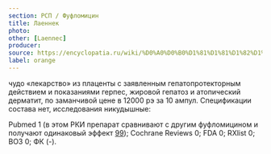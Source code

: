 ```yaml
---
section: РСП / Фуфломицин
title: Лаеннек
photo:
other: [Laennec]
producer:
source: https://encyclopatia.ru/wiki/%D0%A0%D0%B0%D1%81%D1%81%D1%82%D1%80%D0%B5%D0%BB%D1%8C%D0%BD%D1%8B%D0%B9_%D1%81%D0%BF%D0%B8%D1%81%D0%BE%D0%BA_%D0%BF%D1%80%D0%B5%D0%BF%D0%B0%D1%80%D0%B0%D1%82%D0%BE%D0%B2
label: orange
---
```


чудо «лекарство» из плаценты с заявленным гепатопротекторным действием и показаниями герпес, жировой гепатоз и атопический дерматит, по заманчивой цене в 12000 рэ за 10 ампул. Спецификации состава нет, исследования никудышные:

Pubmed 1 (в этом РКИ препарат сравнивают с другим фуфломицином и получают одинаковый эффект [99](http://www.ncbi.nlm.nih.gov/pubmed/25590055)); Cochrane Reviews 0; FDA 0; RXlist 0; ВОЗ 0; ФК (-).
